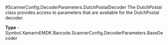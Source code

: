 #ScannerConfig.DecoderParameters.DutchPostalDecoder
The DutchPostal class provides access to parameters that are available for the DutchPostal decoder.

**Type** - Symbol.XamarinEMDK.Barcode.ScannerConfig.DecoderParameters.BaseDecoder



